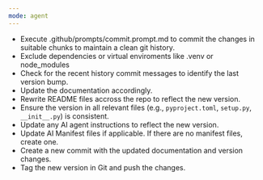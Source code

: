 ```yaml
---
mode: agent
---
```


- Execute .github/prompts/commit.prompt.md to commit the changes in suitable chunks to maintain a clean git history.
- Exclude dependencies or virtual enviroments like .venv or node_modules
- Check for the recent history commit messages to identify the last version bump.
- Update the documentation accordingly.
- Rewrite README files accross the repo to reflect the new version.
- Ensure the version in all relevant files (e.g., `pyproject.toml`, `setup.py`, `__init__.py`) is consistent.
- Update any AI agent instructions to reflect the new version.
- Update AI Manifest files if applicable. If there are no manifest files, create one.
- Create a new commit with the updated documentation and version changes.
- Tag the new version in Git and push the changes.

